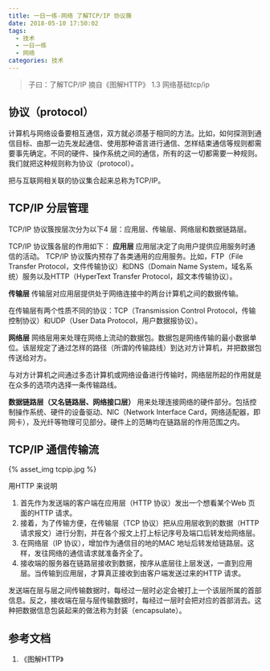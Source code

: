 ```yaml
---
title: 一日一练-网络 了解TCP/IP 协议簇
date: 2018-05-10 17:50:02
tags:
  - 技术
  - 一日一练
  - 网络
categories: 技术
---
```


> 子曰：了解TCP/IP
> 摘自《图解HTTP》 1.3 网络基础tcp/ip

## 协议（protocol）
计算机与网络设备要相互通信，双方就必须基于相同的方法。比如，如何探测到通信目标、由那一边先发起通信、使用那种语言进行通信、怎样结束通信等规则都需要事先确定。不同的硬件、操作系统之间的通信，所有的这一切都需要一种规则。我们就把这种规则称为协议（protocol）。

把与互联网相关联的协议集合起来总称为TCP/IP。

## TCP/IP 分层管理
TCP/IP 协议簇按层次分为以下4 层：应用层、传输层、网络层和数据链路层。

<!--more-->

TCP/IP 协议簇各层的作用如下：
**应用层**
应用层决定了向用户提供应用服务时通信的活动。
TCP/IP 协议簇内预存了各类通用的应用服务。比如，FTP（File Transfer Protocol，文件传输协议）和DNS（Domain Name System，域名系统）服务以及HTTP（HyperText Transfer Protocol，超文本传输协议）。

**传输层**
传输层对应用层提供处于网络连接中的两台计算机之间的数据传输。

在传输层有两个性质不同的协议：TCP（Transmission Control Protocol，传输控制协议）和UDP（User Data Protocol，用户数据报协议）。

**网络层**
网络层用来处理在网络上流动的数据包。数据包是网络传输的最小数据单位。该层规定了通过怎样的路径（所谓的传输路线）到达对方计算机，并把数据包传送给对方。

与对方计算机之间通过多态计算机或网络设备进行传输时，网络层所起的作用就是在众多的选项内选择一条传输路线。

**数据链路层（又名链路层、网络接口层）**
用来处理连接网络的硬件部分。包括控制操作系统、硬件的设备驱动、NIC（Network Interface Card，网络适配器，即网卡），及光纤等物理可见部分。硬件上的范畴均在链路层的作用范围之内。

## TCP/IP 通信传输流
{% asset_img tcpip.jpg %}

用HTTP 来说明
1. 首先作为发送端的客户端在应用层（HTTP 协议）发出一个想看某个Web 页面的HTTP 请求。
2. 接着，为了传输方便，在传输层（TCP 协议）把从应用层收到的数据（HTTP 请求报文）进行分割，并在各个报文上打上标记序号及端口后转发给网络层。
3. 在网络层（IP 协议），增加作为通信目的地的MAC 地址后转发给链路层。这样，发往网络的通信请求就准备齐全了。
4. 接收端的服务器在链路层接收到数据，按序从底层往上层发送，一直到应用层。当传输到应用层，才算真正接收到由客户端发送过来的HTTP 请求。

发送端在层与层之间传输数据时，每经过一层时必定会被打上一个该层所属的首部信息。反之，接收端在层与层传输数据时，每经过一层时会把对应的首部消去。这种把数据信息包装起来的做法称为封装（encapsulate）。


## 参考文档
1. 《图解HTTP》
